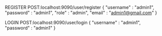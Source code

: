 REGISTER
POST:localhost:9090/user/register
{
    "username" : "admin1",
    "password" : "admin1",
    "role" : "admin",
    "email" : "admin1@gmail.com"
}

LOGIN
POST:localhost:9090/user/login
{
    "username" : "admin1",
    "password" : "admin1"
}